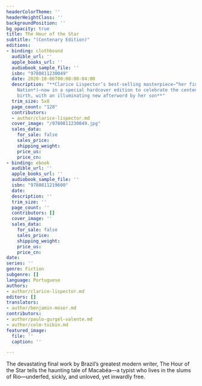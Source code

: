 ```yaml
---
headerColorTheme: ''
headerHeightClass: ''
backgroundPosition: ''
bg_opacity: true
title: The Hour of the Star
subtitle: "(Centenary Edition)"
editions:
- binding: clothbound
  audible_url: ''
  apple_books_url: ''
  audiobook_sample_file: ''
  isbn: "9780811230049"
  date: 2020-10-06T00:00:00-04:00
  description: "**Clarice Lispector’s best-selling masterpiece—“her finest book” (*The
    Nation*)—now in a special hardcover edition to celebrate the centenary of her
    birth, with an illuminating new afterword by her son**"
  trim_size: 5x8
  page_count: "128"
  contributors:
  - author/clarice-lispector.md
  cover_image: "/9780811230049.jpg"
  sales_data:
    for_sale: false
    sales_price: 
    shipping_weight: 
    price_us: 
    price_cn: 
- binding: ebook
  audible_url: ''
  apple_books_url: ''
  audiobook_sample_file: ''
  isbn: "9780811219600"
  date: 
  description: ''
  trim_size: ''
  page_count: ''
  contributors: []
  cover_image: ''
  sales_data:
    for_sale: false
    sales_price: 
    shipping_weight: 
    price_us: 
    price_cn: 
date: 
series: ''
genre: Fiction
subgenre: []
language: Portuguese
authors:
- author/clarice-lispector.md
editors: []
translators:
- author/benjamin-moser.md
contributors:
- author/paulo-gurgel-valente.md
- author/colm-toibin.md
featured_image:
  file: ''
  caption: ''

---
```

The devastating final work by Brazil’s greatest modern writer, The Hour of the Star tells the haunting tale of Macabéa—a typist who lives in the slums of Rio—underfed, sickly, and unloved, yet inwardly free.